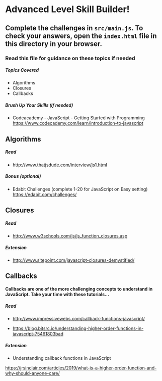 # Advanced Level Skill Builder!

## Complete the challenges in ```src/main.js```. To check your answers, open the ```index.html``` file in this directory in your browser.

### Read this file for guidance on these topics if needed

##### Topics Covered

- Algorithms
- Closures
- Callbacks

##### Brush Up Your Skills (if needed)
- Codeacademy - JavaScript - Getting Started with Programming
<https://www.codecademy.com/learn/introduction-to-javascript>

## Algorithms

##### Read

- <http://www.thatjsdude.com/interview/js1.html>

##### Bonus (optional)

- Edabit Challenges (complete 1-20 for JavaScript on Easy setting)
<https://edabit.com/challenges/>

## Closures

##### Read
- <http://www.w3schools.com/js/js_function_closures.asp>

##### Extension
- <http://www.sitepoint.com/javascript-closures-demystified/>

## Callbacks

#### Callbacks are one of the more challenging concepts to understand in JavaScript. Take your time with these tutorials...

##### Read
- <http://www.impressivewebs.com/callback-functions-javascript/>

- <https://blog.bitsrc.io/understanding-higher-order-functions-in-javascript-75461803bad>

##### Extension

- Understanding callback functions in JavaScript

<https://jrsinclair.com/articles/2019/what-is-a-higher-order-function-and-why-should-anyone-care/>
